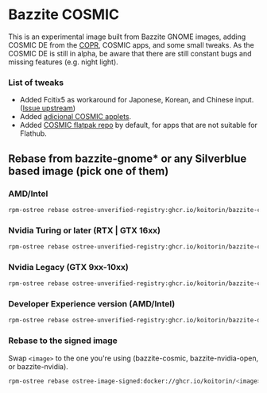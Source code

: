 # Bazzite COSMIC

This is an experimental image built from Bazzite GNOME images, adding COSMIC DE from the [COPR](https://copr.fedorainfracloud.org/coprs/ryanabx/cosmic-epoch/), COSMIC apps, and some small tweaks. As the COSMIC DE is still in alpha, be aware that there are still constant bugs and missing features (e.g. night light).

### List of tweaks
- Added Fcitix5 as workaround for Japonese, Korean, and Chinese input. ([Issue upstream](https://github.com/pop-os/cosmic-epoch/issues/104))
- Added [adicional COSMIC applets](https://copr.fedorainfracloud.org/coprs/wiiznokes/cosmic-applets-unofficial/).
- Added [COSMIC flatpak repo](github.com/pop-os/cosmic-flatpak) by default, for apps that are not suitable for Flathub.

## Rebase from bazzite-gnome* or any Silverblue based image (pick one of them)

### AMD/Intel
```bash
rpm-ostree rebase ostree-unverified-registry:ghcr.io/koitorin/bazzite-cosmic:latest
```
### Nvidia Turing or later (RTX | GTX 16xx)
```bash
rpm-ostree rebase ostree-unverified-registry:ghcr.io/koitorin/bazzite-cosmic-nvidia-open:latest
```
### Nvidia Legacy (GTX 9xx-10xx)
```bash
rpm-ostree rebase ostree-unverified-registry:ghcr.io/koitorin/bazzite-cosmic-nvidia:latest
```
### Developer Experience version (AMD/Intel)
```bash
rpm-ostree rebase ostree-unverified-registry:ghcr.io/koitorin/bazzite-dx-cosmic:latest
```

### Rebase to the signed image
Swap `<image>` to the one you're using (bazzite-cosmic, bazzite-nvidia-open, or bazzite-nvidia).
```bash
rpm-ostree rebase ostree-image-signed:docker://ghcr.io/koitorin/<image>:latest
```
